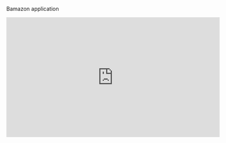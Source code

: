 Bamazon application

<iframe width="560" height="315" src="https://www.youtube.com/embed/3C0zzWGwkEA" frameborder="0" allowfullscreen></iframe>
